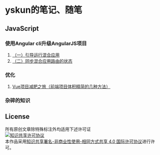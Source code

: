 # yskun的笔记、随笔

## JavaScript
### 使用Angular cli升级AngularJS项目
1. [（一）引导运行混合应用](使用Angular-cli升级AngularJS项目1/doc.md)
2. [（二）同步混合应用路由的状态](使用Angular-cli升级AngularJS项目2/doc.md)

### 优化
1. [Vue项目减肥之旅（前端项目体积精简的几种方法）](优化/优化你的项目.md)

### 杂碎的知识

## License
所有原创文章除特殊标注外均适用下述许可证  
[![知识共享许可协议](https://i.creativecommons.org/l/by-nc-sa/4.0/88x31.png)](http://creativecommons.org/licenses/by-nc-sa/4.0/)  
本作品采用[知识共享署名-非商业性使用-相同方式共享 4.0 国际许可协议](http://creativecommons.org/licenses/by-nc-sa/4.0/)进行许可。
